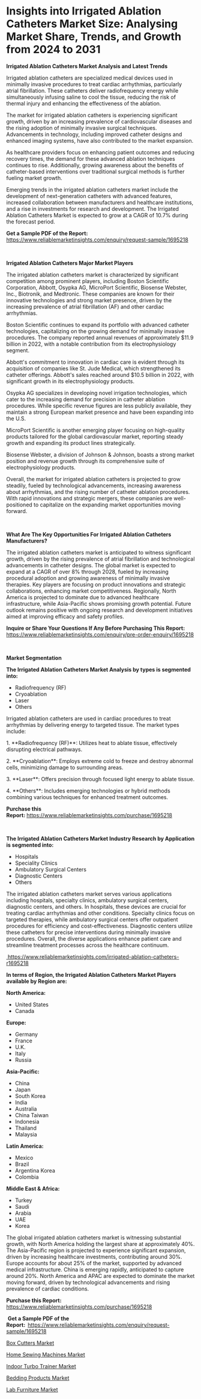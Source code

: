 <p><h1>Insights into Irrigated Ablation Catheters Market Size: Analysing Market Share, Trends, and Growth from 2024 to 2031</h1></p><p><strong>Irrigated Ablation Catheters Market Analysis and Latest Trends</strong></p>
<p><p>Irrigated ablation catheters are specialized medical devices used in minimally invasive procedures to treat cardiac arrhythmias, particularly atrial fibrillation. These catheters deliver radiofrequency energy while simultaneously infusing saline to cool the tissue, reducing the risk of thermal injury and enhancing the effectiveness of the ablation.</p><p>The market for irrigated ablation catheters is experiencing significant growth, driven by an increasing prevalence of cardiovascular diseases and the rising adoption of minimally invasive surgical techniques. Advancements in technology, including improved catheter designs and enhanced imaging systems, have also contributed to the market expansion. </p><p>As healthcare providers focus on enhancing patient outcomes and reducing recovery times, the demand for these advanced ablation techniques continues to rise. Additionally, growing awareness about the benefits of catheter-based interventions over traditional surgical methods is further fueling market growth. </p><p>Emerging trends in the irrigated ablation catheters market include the development of next-generation catheters with advanced features, increased collaboration between manufacturers and healthcare institutions, and a rise in investments for research and development. The Irrigated Ablation Catheters Market is expected to grow at a CAGR of 10.7% during the forecast period.</p></p>
<p><strong>Get a Sample PDF of the Report:&nbsp;</strong> <a href="https://www.reliablemarketinsights.com/enquiry/request-sample/1695218?utm_campaign=1355&utm_medium=2&utm_source=Github&utm_content=ia&utm_term=07102024&utm_id=irrigated-ablation-catheters">https://www.reliablemarketinsights.com/enquiry/request-sample/1695218</a></p>
<p>&nbsp;</p>
<p><strong>Irrigated Ablation Catheters Major Market Players</strong></p>
<p><p>The irrigated ablation catheters market is characterized by significant competition among prominent players, including Boston Scientific Corporation, Abbott, Osypka AG, MicroPort Scientific, Biosense Webster, Inc., Biotronik, and Medtronic. These companies are known for their innovative technologies and strong market presence, driven by the increasing prevalence of atrial fibrillation (AF) and other cardiac arrhythmias.</p><p>Boston Scientific continues to expand its portfolio with advanced catheter technologies, capitalizing on the growing demand for minimally invasive procedures. The company reported annual revenues of approximately $11.9 billion in 2022, with a notable contribution from its electrophysiology segment.</p><p>Abbott's commitment to innovation in cardiac care is evident through its acquisition of companies like St. Jude Medical, which strengthened its catheter offerings. Abbott's sales reached around $10.5 billion in 2022, with significant growth in its electrophysiology products.</p><p>Osypka AG specializes in developing novel irrigation technologies, which cater to the increasing demand for precision in catheter ablation procedures. While specific revenue figures are less publicly available, they maintain a strong European market presence and have been expanding into the U.S.</p><p>MicroPort Scientific is another emerging player focusing on high-quality products tailored for the global cardiovascular market, reporting steady growth and expanding its product lines strategically.</p><p>Biosense Webster, a division of Johnson & Johnson, boasts a strong market position and revenue growth through its comprehensive suite of electrophysiology products.</p><p>Overall, the market for irrigated ablation catheters is projected to grow steadily, fueled by technological advancements, increasing awareness about arrhythmias, and the rising number of catheter ablation procedures. With rapid innovations and strategic mergers, these companies are well-positioned to capitalize on the expanding market opportunities moving forward.</p></p>
<p>&nbsp;</p>
<p><strong>What Are The Key Opportunities For Irrigated Ablation Catheters Manufacturers?</strong></p>
<p><p>The irrigated ablation catheters market is anticipated to witness significant growth, driven by the rising prevalence of atrial fibrillation and technological advancements in catheter designs. The global market is expected to expand at a CAGR of over 8% through 2028, fueled by increasing procedural adoption and growing awareness of minimally invasive therapies. Key players are focusing on product innovations and strategic collaborations, enhancing market competitiveness. Regionally, North America is projected to dominate due to advanced healthcare infrastructure, while Asia-Pacific shows promising growth potential. Future outlook remains positive with ongoing research and development initiatives aimed at improving efficacy and safety profiles.</p></p>
<p><strong>Inquire or Share Your Questions If Any Before Purchasing This Report:</strong> <a href="https://www.reliablemarketinsights.com/enquiry/pre-order-enquiry/1695218?utm_campaign=1355&utm_medium=2&utm_source=Github&utm_content=ia&utm_term=07102024&utm_id=irrigated-ablation-catheters">https://www.reliablemarketinsights.com/enquiry/pre-order-enquiry/1695218</a></p>
<p>&nbsp;</p>
<p><strong>Market Segmentation</strong></p>
<p><strong>The Irrigated Ablation Catheters Market Analysis by types is segmented into:</strong></p>
<p><ul><li>Radiofrequency (RF)</li><li>Cryoablation</li><li>Laser</li><li>Others</li></ul></p>
<p><p>Irrigated ablation catheters are used in cardiac procedures to treat arrhythmias by delivering energy to targeted tissue. The market types include:</p><p>1. **Radiofrequency (RF)**: Utilizes heat to ablate tissue, effectively disrupting electrical pathways.</p><p>2. **Cryoablation**: Employs extreme cold to freeze and destroy abnormal cells, minimizing damage to surrounding areas.</p><p>3. **Laser**: Offers precision through focused light energy to ablate tissue.</p><p>4. **Others**: Includes emerging technologies or hybrid methods combining various techniques for enhanced treatment outcomes.</p></p>
<p><strong>Purchase this Report:&nbsp;</strong><a href="https://www.reliablemarketinsights.com/purchase/1695218?utm_campaign=1355&utm_medium=2&utm_source=Github&utm_content=ia&utm_term=07102024&utm_id=irrigated-ablation-catheters">https://www.reliablemarketinsights.com/purchase/1695218</a></p>
<p>&nbsp;</p>
<p><strong>The Irrigated Ablation Catheters Market Industry Research by Application is segmented into:</strong></p>
<p><ul><li>Hospitals</li><li>Speciality Clinics</li><li>Ambulatory Surgical Centers</li><li>Diagnostic Centers</li><li>Others</li></ul></p>
<p><p>The irrigated ablation catheters market serves various applications including hospitals, specialty clinics, ambulatory surgical centers, diagnostic centers, and others. In hospitals, these devices are crucial for treating cardiac arrhythmias and other conditions. Specialty clinics focus on targeted therapies, while ambulatory surgical centers offer outpatient procedures for efficiency and cost-effectiveness. Diagnostic centers utilize these catheters for precise interventions during minimally invasive procedures. Overall, the diverse applications enhance patient care and streamline treatment processes across the healthcare continuum.</p></p>
<p><a href="https://www.reliablemarketinsights.com/irrigated-ablation-catheters-r1695218?utm_campaign=1355&utm_medium=2&utm_source=Github&utm_content=ia&utm_term=07102024&utm_id=irrigated-ablation-catheters">&nbsp;https://www.reliablemarketinsights.com/irrigated-ablation-catheters-r1695218</a></p>
<p><strong>In terms of Region, the Irrigated Ablation Catheters Market Players available by Region are:</strong></p>
<p>
    <p> <strong> North America: </strong>
        <ul>
            <li>United States</li>
            <li>Canada</li>
        </ul>
        </p> 
    <p> <strong> Europe: </strong>
        <ul>
            <li>Germany</li>
            <li>France</li>
            <li>U.K.</li>
            <li>Italy</li>
            <li>Russia</li>
        </ul>
        </p> 
    <p> <strong> Asia-Pacific: </strong>
        <ul>
            <li>China</li>
            <li>Japan</li>
            <li>South Korea</li>
            <li>India</li>
            <li>Australia</li>
            <li>China Taiwan</li>
            <li>Indonesia</li>
            <li>Thailand</li>
            <li>Malaysia</li>
        </ul>
        </p> 
    <p> <strong> Latin America: </strong>
        <ul>
            <li>Mexico</li>
            <li>Brazil</li>
            <li>Argentina Korea</li>
            <li>Colombia</li>
        </ul>
        </p> 
    <p> <strong> Middle East & Africa: </strong>
        <ul>
            <li>Turkey</li>
            <li>Saudi</li>
            <li>Arabia</li>
            <li>UAE</li>
            <li>Korea</li>
        </ul>
    </p>
    </p>
<p><p>The global irrigated ablation catheters market is witnessing substantial growth, with North America holding the largest share at approximately 40%. The Asia-Pacific region is projected to experience significant expansion, driven by increasing healthcare investments, contributing around 30%. Europe accounts for about 25% of the market, supported by advanced medical infrastructure. China is emerging rapidly, anticipated to capture around 20%. North America and APAC are expected to dominate the market moving forward, driven by technological advancements and rising prevalence of cardiac conditions.</p></p>
<p><strong>Purchase this Report: </strong><a href="https://www.reliablemarketinsights.com/purchase/1695218?utm_campaign=1355&utm_medium=2&utm_source=Github&utm_content=ia&utm_term=07102024&utm_id=irrigated-ablation-catheters">https://www.reliablemarketinsights.com/purchase/1695218</a></p>
<p>&nbsp;<strong>Get a Sample PDF of the Report:&nbsp;&nbsp;</strong><a href="https://www.reliablemarketinsights.com/enquiry/request-sample/1695218?utm_campaign=1355&utm_medium=2&utm_source=Github&utm_content=ia&utm_term=07102024&utm_id=irrigated-ablation-catheters">https://www.reliablemarketinsights.com/enquiry/request-sample/1695218</a></p>
<p><strong></strong></p>
<p><p><a href="https://www.linkedin.com/pulse/box-cutters-market-drivers-challenges-forecast-2024-2031-zgdde?utm_campaign=1355&utm_medium=2&utm_source=Github&utm_content=ia&utm_term=07102024&utm_id=irrigated-ablation-catheters">Box Cutters Market</a></p><p><a href="https://www.linkedin.com/pulse/charting-future-comprehensive-analysis-global-home-sewing-machines-bymae?utm_campaign=1355&utm_medium=2&utm_source=Github&utm_content=ia&utm_term=07102024&utm_id=irrigated-ablation-catheters">Home Sewing Machines Market</a></p><p><a href="https://www.linkedin.com/pulse/indoor-turbo-trainer-industry-resonance-99-amplification-irrhe?utm_campaign=1355&utm_medium=2&utm_source=Github&utm_content=ia&utm_term=07102024&utm_id=irrigated-ablation-catheters">Indoor Turbo Trainer Market</a></p><p><a href="https://www.linkedin.com/pulse/strategic-roadmap-global-bedding-products-market-insights-opportunities-sy1ze?utm_campaign=1355&utm_medium=2&utm_source=Github&utm_content=ia&utm_term=07102024&utm_id=irrigated-ablation-catheters">Bedding Products Market</a></p><p><a href="https://www.linkedin.com/pulse/global-lab-furniture-market-opportunities-challenges2024-zxzee?utm_campaign=1355&utm_medium=2&utm_source=Github&utm_content=ia&utm_term=07102024&utm_id=irrigated-ablation-catheters">Lab Furniture Market</a></p></p>